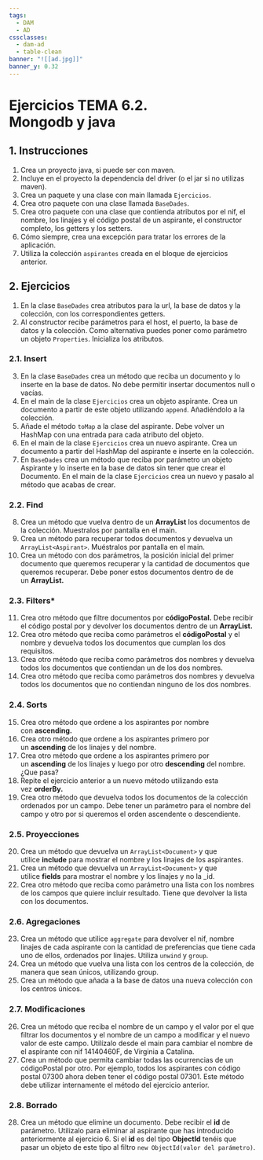```yaml
---
tags:
  - DAM
  - AD
cssclasses:
  - dam-ad
  - table-clean
banner: "![[ad.jpg]]"
banner_y: 0.32
---
```


# **Ejercicios TEMA 6.2.** <br>Mongodb y java

## 1. Instrucciones

1. Crea un proyecto java, si puede ser con maven.
2. Incluye en el proyecto la dependencia del driver (o el jar si no utilizas maven).
3. Crea un paquete y una clase con main llamada `Ejercicios`.
4. Crea otro paquete con una clase llamada `BaseDades`.
5. Crea otro paquete con una clase que contienda atributos por el nif, el nombre, los linajes y el código postal de un aspirante, el constructor completo, los getters y los setters.
6. Cómo siempre, crea una excepción para tratar los errores de la aplicación.
7. Utiliza la colección `aspirantes` creada en el bloque de ejercicios anterior.

## 2. Ejercicios

1. En la clase `BaseDades` crea atributos para la url, la base de datos y la colección, con los correspondientes getters.
2. Al constructor recibe parámetros para el host, el puerto, la base de datos y la colección. Como alternativa puedes poner como parámetro un objeto `Properties`. Inicializa los atributos.

### 2.1. **Insert**

3. En la clase `BaseDades` crea un método que reciba un documento y lo inserte en la base de datos. No debe permitir insertar documentos null o vacías.
4. En el main de la clase `Ejercicios` crea un objeto aspirante. Crea un documento a partir de este objeto utilizando `append`. Añadiéndolo a la colección.
5. Añade el método `toMap` a la clase del aspirante. Debe volver un HashMap con una entrada para cada atributo del objeto.
6. En el main de la clase `Ejercicios` crea un nuevo aspirante. Crea un documento a partir del HashMap del aspirante e inserte en la colección.
7. En `BaseDades` crea un método que reciba por parámetro un objeto Aspirante y lo inserte en la base de datos sin tener que crear el Documento. En el main de la clase `Ejercicios` crea un nuevo y pasalo al método que acabas de crear.

### 2.2. **Find**

8. Crea un método que vuelva dentro de un **ArrayList** los documentos de la colección. Muestralos por pantalla en el main. 
9. Crea un método para recuperar todos documentos y devuelva un `ArrayList<Aspirant>`. Muéstralos por pantalla en el main.
10. Crea un método con dos parámetros, la posición inicial del primer documento que queremos recuperar y la cantidad de documentos que queremos recuperar. Debe poner estos documentos dentro de de un **ArrayList.**

### 2.3. **Filters***

11. Crea otro método que filtre documentos por **códigoPostal.** Debe recibir el código postal por y devolver los documentos dentro de un **ArrayList.**
12. Crea otro método que reciba como parámetros el **códigoPostal** y el nombre y devuelva todos los documentos que cumplan los dos requisitos.
13. Crea otro método que reciba como parámetros dos nombres y devuelva todos los documentos que contiendan un de los dos nombres.
14. Crea otro método que reciba como parámetros dos nombres y devuelva todos los documentos que no contiendan ninguno de los dos nombres.

### 2.4. **Sorts**

15. Crea otro método que ordene a los aspirantes por nombre con **ascending.**
16. Crea otro método que ordene a los aspirantes primero por un **ascending** de los linajes y del nombre.
17. Crea otro método que ordene a los aspirantes primero por un **ascending** de los linajes y luego por otro **descending** del nombre. ¿Que pasa?
18. Repite el ejercicio anterior a un nuevo método utilizando esta vez **orderBy.**
19. Crea otro método que devuelva todos los documentos de la colección ordenados por un campo. Debe tener un parámetro para el nombre del campo y otro por si queremos el orden ascendente o descendiente.

### 2.5. **Proyecciones**

20. Crea un método que devuelva un `ArrayList<Document>` y que utilice **include** para mostrar el nombre y los linajes de los aspirantes.
21. Crea un método que devuelva un `ArrayList<Document>` y que utilice **fields** para mostrar el nombre y los linajes y no la _id.
22. Crea otro método que reciba como parámetro una lista con los nombres de los campos que quiere incluir resultado. Tiene que devolver la lista con los documentos.

### 2.6. **Agregaciones**

23. Crea un método que utilice `aggregate` para devolver el nif, nombre linajes de cada aspirante con la cantidad de preferencias que tiene cada uno de ellos, ordenados por linajes. Utiliza `unwind` y `group`.
24. Crea un método que vuelva una lista con los centros de la colección, de manera que sean únicos, utilizando group.
25. Crea un método que añada a la base de datos una nueva colección con los centros únicos.

### 2.7. **Modificaciones**

26. Crea un método que reciba el nombre de un campo y el valor por el que filtrar los documentos y el nombre de un campo a modificar y el nuevo valor de este campo. Utilízalo desde el main para cambiar el nombre de el aspirante con nif 14140460F, de Virginia a Catalina.
27. Crea un método que permita cambiar todas las ocurrencias de un códigoPostal por otro. Por ejemplo, todos los aspirantes con código postal 07300 ahora deben tener el código postal 07301. Este método debe utilizar internamente el método del ejercicio anterior.

### 2.8. **Borrado**

28. Crea un método que elimine un documento. Debe recibir el **id** de parámetro. Utilizalo para eliminar al aspirante que has introducido anteriormente al ejercicio 6. Si el **id** es del tipo **ObjectId** tenéis que pasar un objeto de este tipo al filtro `new ObjectId(valor del parámetro)`.